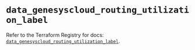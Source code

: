 # `data_genesyscloud_routing_utilization_label`

Refer to the Terraform Registry for docs: [`data_genesyscloud_routing_utilization_label`](https://registry.terraform.io/providers/mypurecloud/genesyscloud/1.70.0/docs/data-sources/routing_utilization_label).
